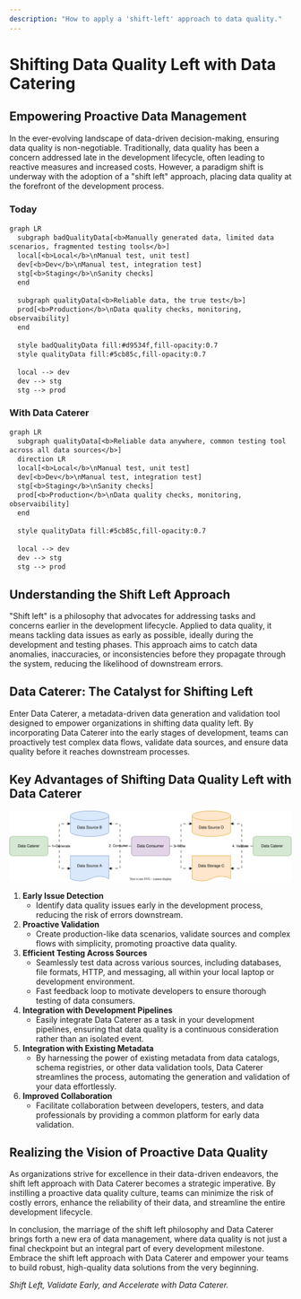 ```yaml
---
description: "How to apply a 'shift-left' approach to data quality."
---
```


# Shifting Data Quality Left with Data Catering

## Empowering Proactive Data Management

In the ever-evolving landscape of data-driven decision-making, ensuring data quality is non-negotiable. Traditionally,
data quality has been a concern addressed late in the development lifecycle, often leading to reactive measures and
increased costs. However, a paradigm shift is underway with the adoption of a "shift left" approach, placing data
quality at the forefront of the development process.

### Today

``` mermaid
graph LR
  subgraph badQualityData[<b>Manually generated data, limited data scenarios, fragmented testing tools</b>]
  local[<b>Local</b>\nManual test, unit test]
  dev[<b>Dev</b>\nManual test, integration test]
  stg[<b>Staging</b>\nSanity checks]
  end
  
  subgraph qualityData[<b>Reliable data, the true test</b>]
  prod[<b>Production</b>\nData quality checks, monitoring, observaibility]
  end
  
  style badQualityData fill:#d9534f,fill-opacity:0.7
  style qualityData fill:#5cb85c,fill-opacity:0.7
  
  local --> dev
  dev --> stg
  stg --> prod
```

### With Data Caterer


``` mermaid
graph LR
  subgraph qualityData[<b>Reliable data anywhere, common testing tool across all data sources</b>]
  direction LR
  local[<b>Local</b>\nManual test, unit test]
  dev[<b>Dev</b>\nManual test, integration test]
  stg[<b>Staging</b>\nSanity checks]
  prod[<b>Production</b>\nData quality checks, monitoring, observaibility]
  end
  
  style qualityData fill:#5cb85c,fill-opacity:0.7
  
  local --> dev
  dev --> stg
  stg --> prod
```

## Understanding the Shift Left Approach

"Shift left" is a philosophy that advocates for addressing tasks and concerns earlier in the development lifecycle.
Applied to data quality, it means tackling data issues as early as possible, ideally during the development and testing
phases. This approach aims to catch data anomalies, inaccuracies, or inconsistencies before they propagate through the
system, reducing the likelihood of downstream errors.

## Data Caterer: The Catalyst for Shifting Left

Enter Data Caterer, a metadata-driven data generation and validation tool designed to empower organizations in shifting
data quality left. By incorporating Data Caterer into the early stages of development, teams can proactively test
complex data flows, validate data sources, and ensure data quality before it reaches downstream processes.

## Key Advantages of Shifting Data Quality Left with Data Caterer

![Data Caterer generate and validate data flows](../../diagrams/high_level_flow-basic-flow.svg)

1. **Early Issue Detection**
    - Identify data quality issues early in the development process, reducing the risk of errors downstream.
2. **Proactive Validation**
    - Create production-like data scenarios, validate sources and complex flows with simplicity, promoting proactive 
      data quality.
3. **Efficient Testing Across Sources**
    - Seamlessly test data across various sources, including databases, file formats, HTTP, and messaging, all within 
      your local laptop or development environment.
    - Fast feedback loop to motivate developers to ensure thorough testing of data consumers.
4. **Integration with Development Pipelines**
    - Easily integrate Data Caterer as a task in your development pipelines, ensuring that data quality is a continuous 
      consideration rather than an isolated event.
5. **Integration with Existing Metadata**
    - By harnessing the power of existing metadata from data catalogs, schema registries, or other data validation tools,
      Data Caterer streamlines the process, automating the generation and validation of your data effortlessly.
6. **Improved Collaboration**
    - Facilitate collaboration between developers, testers, and data professionals by providing a common platform for
      early data validation.

## Realizing the Vision of Proactive Data Quality

As organizations strive for excellence in their data-driven endeavors, the shift left approach with Data Caterer
becomes a strategic imperative. By instilling a proactive data quality culture, teams can minimize the risk of costly
errors, enhance the reliability of their data, and streamline the entire development lifecycle.

In conclusion, the marriage of the shift left philosophy and Data Caterer brings forth a new era of data management,
where data quality is not just a final checkpoint but an integral part of every development milestone. Embrace the shift
left approach with Data Caterer and empower your teams to build robust, high-quality data solutions from the very
beginning.

*Shift Left, Validate Early, and Accelerate with Data Caterer.*
